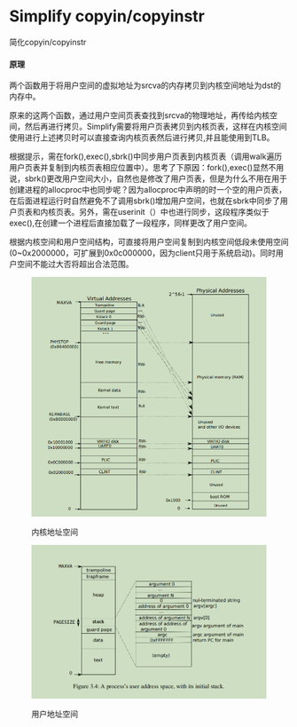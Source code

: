 # Simplify copyin/copyinstr

简化copyin/copyinstr

#### 原理

两个函数用于将用户空间的虚拟地址为srcva的内存拷贝到内核空间地址为dst的内存中。

原来的这两个函数，通过用户空间页表查找到srcva的物理地址，再传给内核空间，然后再进行拷贝。Simplify需要将用户页表拷贝到内核页表，这样在内核空间使用进行上述拷贝时可以直接查询内核页表然后进行拷贝,并且能使用到TLB。

根据提示，需在fork(),exec(),sbrk()中同步用户页表到内核页表（调用walk遍历用户页表并复制到内核页表相应位置中）。思考了下原因：fork(),exec()显然不用说，sbrk()更改用户空间大小，自然也是修改了用户页表，但是为什么不用在用于创建进程的allocproc中也同步呢？因为allocproc中声明的时一个空的用户页表，在后面进程运行时自然避免不了调用sbrk()增加用户空间，也就在sbrk中同步了用户页表和内核页表。另外，需在userinit（）中也进行同步，这段程序类似于exec(),在创建一个进程后直接加载了一段程序，同样更改了用户空间。

根据内核空间和用户空间结构，可直接将用户空间复制到内核空间低段未使用空间(0\~0x2000000，可扩展到0x0c000000，因为client只用于系统启动)。同时用户空间不能过大否将超出合法范围。

<figure><img src="../.gitbook/assets/内核空间.png" alt=""><figcaption><p>内核地址空间</p></figcaption></figure>

<figure><img src="../.gitbook/assets/user_address_space.png" alt=""><figcaption><p>用户地址空间</p></figcaption></figure>
